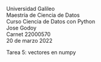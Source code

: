 Universidad Galileo<br/>
Maestría de Ciencia de Datos<br/>
Curso Ciencia de Datos con Python<br/>
Jose Godoy<br/>
Carnet 22000570<br/>
20 de marzo 2022<br/>

Tarea 5: vectores en numpy<br/>
